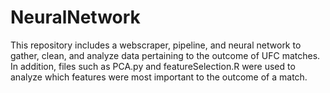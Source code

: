 # NeuralNetwork
This repository includes a webscraper, pipeline, and neural network to gather, clean, and analyze data pertaining to the outcome of UFC matches.  
In addition, files such as PCA.py and featureSelection.R were used to analyze which features were most important to the outcome of a match.
